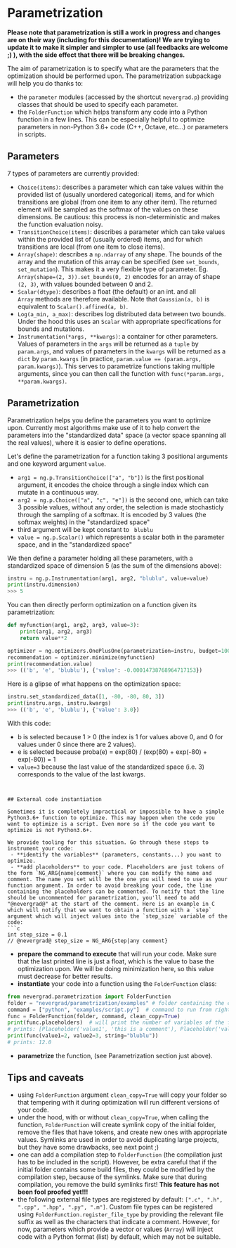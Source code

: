 # Parametrization

**Please note that parametrization is still a work in progress and changes are on their way (including for this documentation)! We are trying to update it to make it simpler and simpler to use (all feedbacks are welcome ;) ), with the side effect that there will be breaking changes.**

The aim of parametrization is to specify what are the parameters that the optimization should be performed upon.
The parametrization subpackage will help you do thanks to:
- the `parameter` modules (accessed by the shortcut `nevergrad.p`) providing classes that should be used to specify each parameter.
- the `FolderFunction` which helps transform any code into a Python function in a few lines. This can be especially helpful to optimize parameters in non-Python 3.6+ code (C++, Octave, etc...) or parameters in scripts.

## Parameters

7 types of parameters are currently provided:
- `Choice(items)`: describes a parameter which can take values within the provided list of (usually unordered categorical) items, and for which transitions are global (from one item to any other item). The returned element will be sampled as the softmax of the values on these dimensions. Be cautious: this process is non-deterministic and makes the function evaluation noisy.
- `TransitionChoice(items)`: describes a parameter which can take values within the provided list of (usually ordered) items, and for which transitions are local (from one item to close items).
- `Array(shape)`: describes a `np.ndarray` of any shape. The bounds of the array and the mutation of this array can be specified (see `set_bounds`, `set_mutation`). This makes it a very flexible type of parameter. Eg. `Array(shape=(2, 3)).set_bounds(0, 2)` encodes for an array of shape `(2, 3)`, with values bounded between 0 and 2.
- `Scalar(dtype)`: describes a float (the default) or an int.
  and all `Array` methods are therefore available. Note that `Gaussian(a, b)` is equivalent to `Scalar().affined(a, b)`.
- `Log(a_min, a_max)`: describes log distributed data between two bounds. Under the hood this uses an `Scalar` with appropriate specifications for bounds and mutations.
- `Instrumentation(*args, **kwargs)`: a container for other parameters. Values of parameters in the `args` will be returned as a `tuple` by `param.args`, and
  values of parameters in the `kwargs` will be returned as a `dict` by `param.kwargs` (in practice, `param.value == (param.args, param.kwargs)`).
  This serves to parametrize functions taking multiple arguments, since you can then call the function with `func(*param.args, **param.kwargs)`.

## Parametrization

Parametrization helps you define the parameters you want to optimize upon.
Currently most algorithms make use of it to help convert the parameters into the "standardized data" space (a vector space spanning all the real values),
where it is easier to define operations.

Let's define the parametrization for a function taking 3 positional arguments and one keyword argument `value`.
- `arg1 = ng.p.TransitionChoice(["a", "b"])` is the first positional argument, it encodes the choice through a single index which can mutate in a continuous way.
- `arg2 = ng.p.Choice(["a", "c", "e"])` is the second one, which can take 3 possible values, without any order, the selection is made stochasticly through the sampling of a softmax. It is encoded by 3 values (the softmax weights) in the "standardized space"
- third argument will be kept constant to ` blublu`
- `value = ng.p.Scalar()` which represents a scalar both in the parameter space, and in the "standardized space"

We then define a parameter holding all these parameters, with a standardized space of dimension 5 (as the sum of the dimensions above):
```python
instru = ng.p.Instrumentation(arg1, arg2, "blublu", value=value)
print(instru.dimension)
>>> 5
```


You can then directly perform optimization on a function given its parametrization:
```python
def myfunction(arg1, arg2, arg3, value=3):
    print(arg1, arg2, arg3)
    return value**2

optimizer = ng.optimizers.OnePlusOne(parametrization=instru, budget=100)
recommendation = optimizer.minimize(myfunction)
print(recommendation.value)
>>> (('b', 'e', 'blublu'), {'value': -0.00014738768964717153})
```



Here is a glipse of what happens on the optimization space:
```python
instru.set_standardized_data([1, -80, -80, 80, 3])
print(instru.args, instru.kwargs)
>>> (('b', 'e', 'blublu'), {'value': 3.0})
```
With this code:
- b is selected because 1 > 0 (the index is 1 for values above 0, and 0 for values under 0 since there are 2 values).
- e is selected because proba(e) = exp(80) / (exp(80) + exp(-80) + exp(-80)) = 1
- `value=3` because the last value of the standardized space (i.e. 3) corresponds to the value of the last kwargs.
```


## External code instantiation

Sometimes it is completely impractical or impossible to have a simple Python3.6+ function to optimize. This may happen when the code you want to optimize is a script. Even more so if the code you want to optimize is not Python3.6+.

We provide tooling for this situation. Go through these steps to instrument your code:
 - **identify the variables** (parameters, constants...) you want to optimize.
 - **add placeholders** to your code. Placeholders are just tokens of the form `NG_ARG{name|comment}` where you can modify the name and comment. The name you set will be the one you will need to use as your function argument. In order to avoid breaking your code, the line containing the placeholders can be commented. To notify that the line should be uncommented for parametrization, you'll need to add "@nevergrad@" at the start of the comment. Here is an example in C which will notify that we want to obtain a function with a `step` argument which will inject values into the `step_size` variable of the code:
```c
int step_size = 0.1
// @nevergrad@ step_size = NG_ARG{step|any comment}
```
- **prepare the command to execute** that will run your code. Make sure that the last printed line is just a float, which is the value to base the optimization upon. We will be doing minimization here, so this value must decrease for better results.
- **instantiate** your code into a function using the `FolderFunction` class:
```python
from nevergrad.parametrization import FolderFunction
folder = "nevergrad/parametrization/examples" # folder containing the code
command = ["python", "examples/script.py"]  # command to run from right outside the provided folder
func = FolderFunction(folder, command, clean_copy=True)
print(func.placeholders)  # will print the number of variables of the function
# prints: [Placeholder('value1', 'this is a comment'), Placeholder('value2', None), Placeholder('string', None)]
print(func(value1=2, value2=3, string="blublu"))
# prints: 12.0
```
- **parametrize** the function, (see Parametrization section just above).


## Tips and caveats

 - using `FolderFunction` argument `clean_copy=True` will copy your folder so that tempering with it during optimization will run different versions of your code.
 - under the hood, with or without `clean_copy=True`, when calling the function, `FolderFunction` will create symlink copy of the initial folder, remove the files that have tokens, and create new ones with appropriate values. Symlinks are used in order to avoid duplicating large projects, but they have some drawbacks, see next point ;)
 - one can add a compilation step to `FolderFunction` (the compilation just has to be included in the script). However, be extra careful that if the initial folder contains some build files, they could be modified by the compilation step, because of the symlinks. Make sure that during compilation, you remove the build symlinks first! **This feature has not been fool proofed yet!!!**
 - the following external file types are registered by default: `[".c", ".h", ".cpp", ".hpp", ".py", ".m"]`. Custom file types can be registered using `FolderFunction.register_file_type` by providing the relevant file suffix as well as the characters that indicate a comment. However, for now, parameters which provide a vector or values (`Array`) will inject code with a Python format (list) by default, which may not be suitable.

